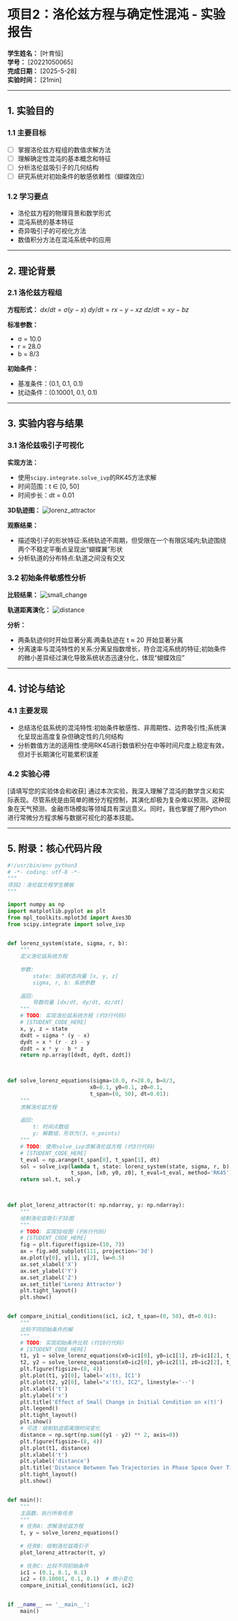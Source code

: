 # 项目2：洛伦兹方程与确定性混沌 - 实验报告

**学生姓名：** [叶育恒]  
**学号：** [20221050065]  
**完成日期：** [2025-5-28]  
**实验时间：** [21min]

---

## 1. 实验目的

### 1.1 主要目标
- [ ] 掌握洛伦兹方程组的数值求解方法
- [ ] 理解确定性混沌的基本概念和特征
- [ ] 分析洛伦兹吸引子的几何结构
- [ ] 研究系统对初始条件的敏感依赖性（蝴蝶效应）

### 1.2 学习要点
- 洛伦兹方程的物理背景和数学形式
- 混沌系统的基本特征
- 奇异吸引子的可视化方法
- 数值积分方法在混沌系统中的应用

---

## 2. 理论背景

### 2.1 洛伦兹方程组

**方程形式：**
$dx/dt = σ(y - x)$
$dy/dt = rx - y - xz$
$dz/dt = xy - bz$


**标准参数：**
- σ = 10.0
- r = 28.0
- b = 8/3

**初始条件：**
- 基准条件：(0.1, 0.1, 0.1)
- 扰动条件：(0.10001, 0.1, 0.1)

---

## 3. 实验内容与结果

### 3.1 洛伦兹吸引子可视化

**实现方法：**
- 使用`scipy.integrate.solve_ivp`的RK45方法求解
- 时间范围：t ∈ [0, 50]
- 时间步长：dt = 0.01

**3D轨迹图：**
![lorenz_attractor](https://github.com/user-attachments/assets/5c399b4d-779c-4682-9f29-779fd905f28d)


**观察结果：**
- 描述吸引子的形状特征:系统轨迹不周期，但受限在一个有限区域内;轨迹围绕两个不稳定平衡点呈现出“蝴蝶翼”形状
- 分析轨道的分布特点:轨道之间没有交叉

### 3.2 初始条件敏感性分析

**比较结果：**
![small_change](https://github.com/user-attachments/assets/b3353869-43f9-4ea4-91f0-71ffe019693e)


**轨道距离演化：**
![distance](https://github.com/user-attachments/assets/f20fa8d4-c405-4cb6-af9a-49736a567853)


**分析：**
- 两条轨迹何时开始显著分离:两条轨迹在 t ≈ 20 开始显著分离
- 分离速率与混沌特性的关系:分离呈指数增长，符合混沌系统的特征;初始条件的微小差异经过演化导致系统状态迅速分化，体现“蝴蝶效应”

---

## 4. 讨论与结论

### 4.1 主要发现
- 总结洛伦兹系统的混沌特性:初始条件敏感性、非周期性、边界吸引性;系统演化呈现出高度复杂但确定性的几何结构
- 分析数值方法的适用性:使用RK45进行数值积分在中等时间尺度上稳定有效，但对于长期演化可能累积误差

### 4.2 实验心得
[请填写您的实验体会和收获]
通过本次实验，我深入理解了混沌的数学含义和实际表现。尽管系统是由简单的微分方程控制，其演化却极为复杂难以预测。这种现象在天气预测、金融市场模拟等领域具有深远意义。同时，我也掌握了用Python进行常微分方程求解与数据可视化的基本技能。

---

## 5. 附录：核心代码片段

```python
#!/usr/bin/env python3
# -*- coding: utf-8 -*-
"""
项目2：洛伦兹方程学生模板
"""

import numpy as np
import matplotlib.pyplot as plt
from mpl_toolkits.mplot3d import Axes3D
from scipy.integrate import solve_ivp


def lorenz_system(state, sigma, r, b):
    """
    定义洛伦兹系统方程
    
    参数:
        state: 当前状态向量 [x, y, z]
        sigma, r, b: 系统参数
        
    返回:
        导数向量 [dx/dt, dy/dt, dz/dt]
    """
    # TODO: 实现洛伦兹系统方程 (约3行代码)
    # [STUDENT_CODE_HERE]
    x, y, z = state
    dxdt = sigma * (y - x)
    dydt = x * (r - z) - y
    dzdt = x * y - b * z
    return np.array([dxdt, dydt, dzdt])
    


def solve_lorenz_equations(sigma=10.0, r=28.0, b=8/3,
                          x0=0.1, y0=0.1, z0=0.1,
                          t_span=(0, 50), dt=0.01):
    """
    求解洛伦兹方程
    
    返回:
        t: 时间点数组
        y: 解数组，形状为(3, n_points)
    """
    # TODO: 使用solve_ivp求解洛伦兹方程 (约3行代码)
    # [STUDENT_CODE_HERE]
    t_eval = np.arange(t_span[0], t_span[1], dt)
    sol = solve_ivp(lambda t, state: lorenz_system(state, sigma, r, b),
                    t_span, [x0, y0, z0], t_eval=t_eval, method='RK45')
    return sol.t, sol.y
    


def plot_lorenz_attractor(t: np.ndarray, y: np.ndarray):
    """
    绘制洛伦兹吸引子3D图
    """
    # TODO: 实现3D绘图 (约6行代码)
    # [STUDENT_CODE_HERE]
    fig = plt.figure(figsize=(10, 7))
    ax = fig.add_subplot(111, projection='3d')
    ax.plot(y[0], y[1], y[2], lw=0.5)
    ax.set_xlabel('X')
    ax.set_ylabel('Y')
    ax.set_zlabel('Z')
    ax.set_title('Lorenz Attractor')
    plt.tight_layout()
    plt.show()


def compare_initial_conditions(ic1, ic2, t_span=(0, 50), dt=0.01):
    """
    比较不同初始条件的解
    """
    # TODO: 实现初始条件比较 (约10行代码)
    # [STUDENT_CODE_HERE]
    t1, y1 = solve_lorenz_equations(x0=ic1[0], y0=ic1[1], z0=ic1[2], t_span=t_span, dt=dt)
    t2, y2 = solve_lorenz_equations(x0=ic2[0], y0=ic2[1], z0=ic2[2], t_span=t_span, dt=dt)
    plt.figure(figsize=(8, 4))
    plt.plot(t1, y1[0], label='x(t), IC1')
    plt.plot(t2, y2[0], label="x'(t), IC2", linestyle='--')
    plt.xlabel('t')
    plt.ylabel('x')
    plt.title('Effect of Small Change in Initial Condition on x(t)')
    plt.legend()
    plt.tight_layout()
    plt.show()
    # 可选：绘制轨迹距离随时间变化
    distance = np.sqrt(np.sum((y1 - y2) ** 2, axis=0))
    plt.figure(figsize=(8, 4))
    plt.plot(t1, distance)
    plt.xlabel('t')
    plt.ylabel('distance')
    plt.title('Distance Between Two Trajectories in Phase Space Over Time')
    plt.tight_layout()
    plt.show()


def main():
    """
    主函数，执行所有任务
    """
    # 任务A: 求解洛伦兹方程
    t, y = solve_lorenz_equations()
    
    # 任务B: 绘制洛伦兹吸引子
    plot_lorenz_attractor(t, y)
    
    # 任务C: 比较不同初始条件
    ic1 = (0.1, 0.1, 0.1)
    ic2 = (0.10001, 0.1, 0.1)  # 微小变化
    compare_initial_conditions(ic1, ic2)


if __name__ == '__main__':
    main()
```
